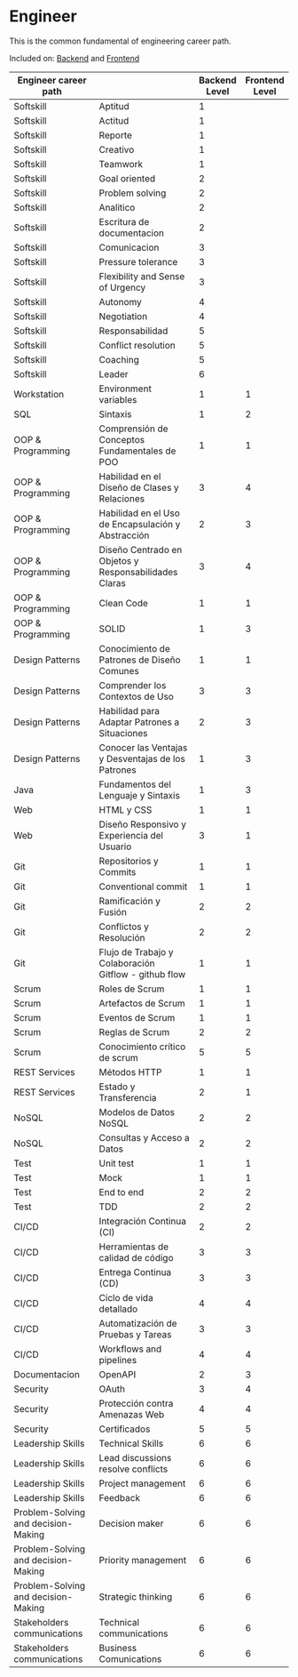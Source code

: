 # Engineer

This is the common fundamental of engineering career path.

Included on: [Backend](./backend.md) and [Frontend](./frontend.md)

| Engineer career path         |                                                          | Backend<br>Level | Frontend<br>Level |
| ----------------------------------- | -------------------------------------------------------- | ---------------- | ----------------- |
| Softskill                           | Aptitud                                                  | 1                |                   |
| Softskill                           | Actitud                                                  | 1                |                   |
| Softskill                           | Reporte                                                  | 1                |                   |
| Softskill                           | Creativo                                                 | 1                |                   |
| Softskill                           | Teamwork                                                 | 1                |                   |
| Softskill                           | Goal oriented                                            | 2                |                   |
| Softskill                           | Problem solving                                          | 2                |                   |
| Softskill                           | Analitico                                                | 2                |                   |
| Softskill                           | Escritura de documentacion                               | 2                |                   |
| Softskill                           | Comunicacion                                             | 3                |                   |
| Softskill                           | Pressure tolerance                                       | 3                |                   |
| Softskill                           | Flexibility and Sense of Urgency                         | 3                |                   |
| Softskill                           | Autonomy                                                 | 4                |                   |
| Softskill                           | Negotiation                                              | 4                |                   |
| Softskill                           | Responsabilidad                                          | 5                |                   |
| Softskill                           | Conflict resolution                                      | 5                |                   |
| Softskill                           | Coaching                                                 | 5                |                   |
| Softskill                           | Leader                                                   | 6                |                   |
| Workstation                         | Environment variables                                    | 1                | 1                 |
| SQL                                 | Sintaxis                                                 | 1                | 2                 |
| OOP & Programming                   | Comprensión de Conceptos Fundamentales de POO            | 1                | 1                 |
| OOP & Programming                   | Habilidad en el Diseño de Clases y Relaciones            | 3                | 4                 |
| OOP & Programming                   | Habilidad en el Uso de Encapsulación y Abstracción       | 2                | 3                 |
| OOP & Programming                   | Diseño Centrado en Objetos y Responsabilidades Claras    | 3                | 4                 |
| OOP & Programming                   | Clean Code                                               | 1                | 1                 |
| OOP & Programming                   | SOLID                                                    | 1                | 3                 |
| Design Patterns                     | Conocimiento de Patrones de Diseño Comunes               | 1                | 1                 |
| Design Patterns                     | Comprender los Contextos de Uso                          | 3                | 3                 |
| Design Patterns                     | Habilidad para Adaptar Patrones a Situaciones            | 2                | 3                 |
| Design Patterns                     | Conocer las Ventajas y Desventajas de los Patrones       | 1                | 3                 |
| Java                                | Fundamentos del Lenguaje y Sintaxis                      | 1                | 3                 |
| Web                                 | HTML y CSS                                               | 1                | 1                 |
| Web                                 | Diseño Responsivo y Experiencia del Usuario              | 3                | 1                 |
| Git                                 | Repositorios y Commits                                   | 1                | 1                 |
| Git                                 | Conventional commit                                      | 1                | 1                 |
| Git                                 | Ramificación y Fusión                                    | 2                | 2                 |
| Git                                 | Conflictos y Resolución                                  | 2                | 2                 |
| Git                                 | Flujo de Trabajo y Colaboración<br>Gitflow - github flow | 1                | 1                 |
| Scrum                               | Roles de Scrum                                           | 1                | 1                 |
| Scrum                               | Artefactos de Scrum                                      | 1                | 1                 |
| Scrum                               | Eventos de Scrum                                         | 1                | 1                 |
| Scrum                               | Reglas de Scrum                                          | 2                | 2                 |
| Scrum                               | Conocimiento crítico de scrum                            | 5                | 5                 |
| REST Services                       | Métodos HTTP                                             | 1                | 1                 |
| REST Services                       | Estado y Transferencia                                   | 2                | 1                 |
| NoSQL                               | Modelos de Datos NoSQL                                   | 2                | 2                 |
| NoSQL                               | Consultas y Acceso a Datos                               | 2                | 2                 |
| Test                                | Unit test                                                | 1                | 1                 |
| Test                                | Mock                                                     | 1                | 1                 |
| Test                                | End to end                                               | 2                | 2                 |
| Test                                | TDD                                                      | 2                | 2                 |
| CI/CD                               | Integración Continua (CI)                                | 2                | 2                 |
| CI/CD                               | Herramientas de calidad de código                        | 3                | 3                 |
| CI/CD                               | Entrega Continua (CD)                                    | 3                | 3                 |
| CI/CD                               | Ciclo de vida detallado                                  | 4                | 4                 |
| CI/CD                               | Automatización de Pruebas y Tareas                       | 3                | 3                 |
| CI/CD                               | Workflows and pipelines                                  | 4                | 4                 |
| Documentacion                       | OpenAPI                                                  | 2                | 3                 |
| Security                            | OAuth                                                    | 3                | 4                 |
| Security                            | Protección contra Amenazas Web                           | 4                | 4                 |
| Security                            | Certificados                                             | 5                | 5                 |
| Leadership Skills                   | Technical Skills                                         | 6                | 6                 |
| Leadership Skills                   | Lead discussions resolve conflicts                       | 6                | 6                 |
| Leadership Skills                   | Project management                                       | 6                | 6                 |
| Leadership Skills                   | Feedback                                                 | 6                | 6                 |
| Problem-Solving and decision-Making | Decision maker                                           | 6                | 6                 |
| Problem-Solving and decision-Making | Priority management                                      | 6                | 6                 |
| Problem-Solving and decision-Making | Strategic thinking                                       | 6                | 6                 |
| Stakeholders communications         | Technical communications                                 | 6                | 6                 |
| Stakeholders communications         | Business Comunications                                   | 6                | 6                 |
